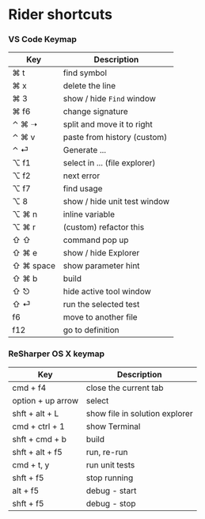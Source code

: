 # Rider shortcuts


### VS Code Keymap

Key | Description
-- | --
⌘ t | find symbol
⌘ x | delete the line
⌘ 3 | show / hide `Find` window
⌘ f6 | change signature
⌃ ⌘ ➝ | split and move it to right
⌃ ⌘ v | paste from history (custom)
⌃ ⏎ | Generate ...
⌥ f1 | select in ... (file explorer)
⌥ f2 | next error
⌥ f7 | find usage
⌥ 8 | show / hide unit test window
⌥ ⌘ n | inline variable
⌥ ⌘ r | (custom) refactor this
⇧ ⇧ | command pop up
⇧ ⌘ e | show / hide Explorer
⇧ ⌘ space | show parameter hint
⇧ ⌘ b | build
⇧ ⎋ | hide active tool window
⇧ ⏎ | run the selected test
f6 | move to another file
f12 | go to definition

### ReSharper OS X keymap

Key | Description
-- | --
cmd + f4 | close the current tab
option + up arrow | select
shft + alt + L | show file in solution explorer
cmd + ctrl + 1 | show Terminal
shft + cmd + b | build
shft + alt + f5 | run, re-run
cmd + t, y | run unit tests
shft + f5 | stop running
alt + f5 | debug - start
shft + f5 | debug - stop
